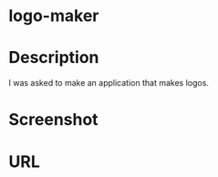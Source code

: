 # logo-maker

# Description
I was asked to make an application that makes logos.

# Screenshot


# URL

